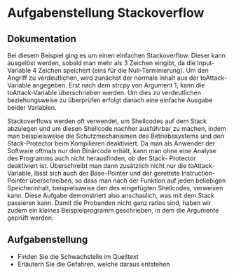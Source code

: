 # Aufgabenstellung Stackoverflow

## Dokumentation
Bei diesem Beispiel ging es um einen einfachen Stackoverflow. Dieser kann
ausgelöst werden, sobald man mehr als 3 Zeichen eingibt, da die Input-Variable
4 Zeichen speichert (eins für die Null-Terminierung). Um den Angriff zu
verdeutlichen, wird zunächst der normale Inhalt aus der toAttack-Variable
angegeben. Erst nach dem strcpy von Argument 1, kann die toAttack-Variable
überschrieben werden. Um dies zu verdeutlichen beziehungsweise zu überprüfen
erfolgt danach eine einfache Ausgabe beider Variablen.

Stackoverflows werden oft verwendet, um Shellcodes auf dem Stack abzulegen und
um diesen Shellcode nachher ausführbar zu machen, indem man beispielsweise die
Schutzmechanismen des Betriebssystems und den Stack-Protector beim Kompilieren
deaktiviert. Da man als Anwender der Software oftmals nur den Binärcode erhält,
kann man ohne eine Analyse des Programms auch nicht herausfinden, ob der Stack-
Protector deaktiviert ist. Überschreibt man dann zusätzlich nicht nur die
toAttack-Variable, lässt sich auch der Base-Pointer und der gerettete
Instruction-Pointer überschreiben, so dass man nach der Funktion auf jeden
beliebigen Speicherinhalt, beispielsweise den des eingefügten Shellcodes,
verweisen kann. Diese Aufgabe demonstriert also anschaulich, was mit dem Stack
passieren kann. Damit die Probanden nicht ganz ratlos sind, haben wir zudem ein
kleines Beispielprogramm geschrieben, in dem die Argumente geprüft werden.

## Aufgabenstellung
- Finden Sie die Schwachstelle im Quelltext
- Erläutern Sie die Gefahren, welche daraus entstehen
